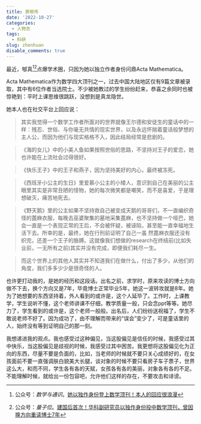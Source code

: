 ```yaml
---
title: 真郇传
date: '2022-10-27'
categories:
  - 人物志
tags:
  - 科研
slug: zhenhuan
disable_comments: true
---
```

最近，郇真[^1][^2]点爆学术圈，只因为她以独立作者身份问鼎Acta Mathematica。

Acta Mathematica作为数学四大顶刊之一，过去中国大陆地区仅有9篇文章被录取，其中有6位作者当选院士。不少被她教过的学生纷纷赶来，恭喜之余同时也被惊艳到：平时上课思维很跳跃，没想到是真龙隐世。


她本人也在社交平台上回应说：
> 其实我觉得一个数学工作者所面对的世界就像王尔德和安徒生的童话中的一样：残忍、世俗、与你毫无共情的现实世界，以及永远怀揣着童话般梦想的主人公，而因为他们与现实格格不入，因此结局经常是悲剧的。

> 《海的女儿》中的小美人鱼如果按照世俗的思路，不坚持对王子的爱恋，她也许能在上流社会过得很好。

> 《快乐王子》中的王子和燕子，因为坚持美好的内心，最终被冻死。

> 《西班牙小公主的生日》里爱慕小公主的小矮人，意识到自己在美丽的公主眼里其实是非常丑陋的怪物，她的每次微笑都是嘲笑，而不是喜爱，于是理想破灭，痛苦地死去。

> 《野天鹅》里的公主如果不坚持救自己被变成天鹅的哥哥们，不一直编织奇怪的蓖麻衣服，每晚去巫婆聚集的墓地采集蓖麻，也不坚持做一个哑巴，她会一直是一个表现正常的王后，不会被怀疑，被诬陷，甚至能一直幸福地生活下去。所幸的是，最终，她在行刑前证明了自己一虽 然蓖麻衣服还没有织完，还差一个王子的胳膊。这就像我们想做的research在终结前(比如失业前，一无所有之前)其实并没有完成，即便我们耗尽一生。

> 而这个世界上的其他人其实并不知道我们在做什么，付出了多少，从他们的角度，我们多多少少是很奇怪的人。

也许更打动我的，是她的经历和这段话。出名之前，求学时，原来攻读的博士方向做不下去，换个方向又是7年，毕竟博士正常毕业5年，她这一波转攻就是8年。她为了她想要的东西坚持着，外人看到的或许是，这个人延毕了。工作时，上课教学，学生说听不懂，这个老师讲课不仔细，教学质量一般，只会念ppt等等。她尽力了，学生看到的或许是，这个老师一般般。出名后，人们纷纷送祝福了，学生不敢说老师不好了。因为成功了，由不理解而带来的“误会”变少了，可是童话里的人，始终没有等到证明自己的那一刻。

我想递进我的观点。我也感受过这种偏见，当这股偏见是信任的时候，我感受过其中快乐，当这股偏见是歧视的时候，我感受过其中困苦。我更想将这股偏见化为正向的东西，尽量不要是负面的，比如，当老师的时候就不要只关心成绩好的，在女孩面前不要一直强调肤白貌美大长腿，谈对象的时候不要只看房子车子票子，世界这么大，和而不同，学生各有各的天赋，女孩各有各的美丽，对象各有各的不足。不能理解时候，就给出一份包容吧，允许他们这样的存在，不要攻击和诽谤。


[^1]: 公众号：_数学与通识_。[她以独作身份登上数学顶刊！本人的回应很浪漫](https://mp.weixin.qq.com/s/H1VvtG3ZsHG87sG353-caw)
[^2]: 公众号：_量子位_。[建国后首次！华科副研究员以独作身份投中数学顶刊，曾因换方向重读博士7年](https://mp.weixin.qq.com/s/iv3rDr6m9RtBF4Hh8NafLQ)
